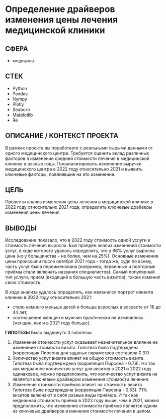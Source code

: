 # Определение драйверов изменения цены лечения медицинской клиники

## СФЕРА
- медицина

## СТЕК
- Python
- Pandas
- Nympy
- Plotly
- Seaborn
- Matplotlib
- Re

## ОПИСАНИЕ / КОНТЕКСТ ПРОЕКТА
В рамках проекта вы поработаете с реальными сырыми данными от одного медицинского центра.
Требуется оценить вклад различных факторов в изменение средней стоимости лечения в медицинской клинике в разные годы.
Проанализировать изменение выручки медицинского центра в 2022 году относительно 2021 и выявить ключевые факторы, повлиявшие на это изменение.

## ЦЕЛЬ
Провести анализ изменения цены лечения в медицинской клинике в 2022 году относительно 2021 года, определить ключевые драйверы изменения цены лечения.

## ВЫВОДЫ
Исследование показало, что в 2022 году стоимость одной услуги и стоимость лечения выросла.
Был провдён анализ изменений стоимости услуг, в ходе которого удалось определить, что у 66% услуг выросла цена (но у большинства - не более, чем на 25%). Основные изменения цены произошли после октября 2021 года - тогда же, судя по всему, часть услуг была переименована (например, первичные и повторные приёмы стали включать названия специалистов).
Самый популярный тип услуги, приём (входящий в большую часть визитов), также изменил свою стоимость.

В ходе анализа удалось определить, как изменился портрет клиента клиники в 2022 году относительно 2021:
- стало немного меньше детей и больше взрослых в возрасте от 18 до 44 лет,
- соотношение женщин и мужчин практически не изменилось (женщин, как и в 2021 году больше).

__ГИПОТЕЗЫ__
Было выдвинуто 3 гипотезы:
1. Изменение стоимости услуг оказывает незначительное влияние на изменение стоимости визита.
Гипотеза была подтерждена (корреляция Пирсона для заданых параметров составила 0.37)
2. Количество услуг визита влияет на общую стоимость визита.
Гипотеза была подтверждена (корреляция Пирсона - 0.79). Но так как медианное количество услуг для визитов в 2021 и 2022 году одинаковое, можно предположить, что количество услуг визита не является ключевым драйвером изменения стоимости лечения.
3. Изменение стоимости приёмов влияет на стоимость визита.
Гипотеза была подтерждена (корреляция Пирсона - 0.53). 71% визитов включают в себя разные виды приёмов. И так как медианная стоимость приёма в 2022 году выше, чем в 2021, можно предположить, что изменение стоимости приёмов является одним из ключевых драйверов изменения стоимости лечения в целом.


